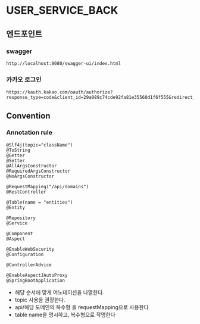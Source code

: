 # USER_SERVICE_BACK

## 엔드포인트

### swagger
```http://localhost:8080/swagger-ui/index.html```

### 카카오 로그인

```
https://kauth.kakao.com/oauth/authorize?response_type=code&client_id=29a089c74cde92fa81e35560d1f6f555&redirect_uri=http://localhost:3000/api/auth/authorization/kakao
``` 

## Convention

### Annotation rule
```
@Slf4j(topic="className")
@ToString
@Getter
@Setter
@AllArgsConstructor
@RequiredArgsConstructor
@NoArgsConstructor

@RequestMapping("/api/domains")
@RestController

@Table(name = "entities")
@Entity

@Repository
@Service

@Component
@Aspect

@EnableWebSecurity
@Configuration

@ControllerAdvice

@EnableAspectJAutoProxy
@SpringBootApplication
```
- 해당 순서에 맞게 어노테이션을 나열한다.
- topic 사용을 권장한다.
- api/해당 도메인의 복수형 을 requestMapping으로 사용한다
- table name을 명시하고, 복수형으로 작명한다